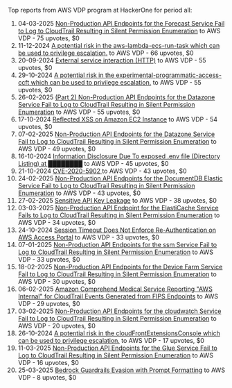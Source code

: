 Top reports from AWS VDP program at HackerOne for period all:

1. 04-03-2025 [Non-Production API Endpoints for the Forecast Service Fail to Log to CloudTrail Resulting in Silent Permission Enumeration](https://hackerone.com/reports/3022516) to AWS VDP - 75 upvotes, $0
2. 11-12-2024 [A potential risk in the aws-lambda-ecs-run-task which can be used to privilege escalation.](https://hackerone.com/reports/2894222) to AWS VDP - 66 upvotes, $0
3. 20-09-2024 [External service interaction (HTTP)](https://hackerone.com/reports/2731133) to AWS VDP - 55 upvotes, $0
4. 29-10-2024 [A potential risk in the experimental-programmatic-access-ccft which can be used to privilege escalation.](https://hackerone.com/reports/2808412) to AWS VDP - 55 upvotes, $0
5. 26-02-2025 [(Part 2) Non-Production API Endpoints for the Datazone Service Fail to Log to CloudTrail Resulting in Silent Permission Enumeration](https://hackerone.com/reports/3014785) to AWS VDP - 55 upvotes, $0
6. 17-10-2024 [Reflected XSS on Amazon EC2 Instance](https://hackerone.com/reports/2787650) to AWS VDP - 54 upvotes, $0
7. 07-02-2025 [Non-Production API Endpoints for the Datazone Service Fail to Log to CloudTrail Resulting in Silent Permission Enumeration](https://hackerone.com/reports/2981210) to AWS VDP - 49 upvotes, $0
8. 16-10-2024 [Information Disclosure Due To exposed .env file (Directory Listing) at ████████](https://hackerone.com/reports/2784712) to AWS VDP - 45 upvotes, $0
9. 21-10-2024 [CVE-2020-5902 ](https://hackerone.com/reports/2794126) to AWS VDP - 43 upvotes, $0
10. 24-02-2025 [Non-Production API Endpoints for the DocumentDB Elastic Service Fail to Log to CloudTrail Resulting in Silent Permission Enumeration](https://hackerone.com/reports/3009411) to AWS VDP - 43 upvotes, $0
11. 27-02-2025 [Sensitive API Key Leakage](https://hackerone.com/reports/3017105) to AWS VDP - 38 upvotes, $0
12. 03-03-2025 [Non-Production API Endpoint for the ElastiCache Service Fails to Log to CloudTrail Resulting in Silent Permission Enumeration](https://hackerone.com/reports/3021451) to AWS VDP - 34 upvotes, $0
13. 24-10-2024 [Session Timeout Does Not Enforce Re-Authentication on AWS Access Portal](https://hackerone.com/reports/2800511) to AWS VDP - 33 upvotes, $0
14. 07-01-2025 [Non-Production API Endpoints for the ssm Service Fail to Log to CloudTrail Resulting in Silent Permission Enumeration](https://hackerone.com/reports/2926361) to AWS VDP - 33 upvotes, $0
15. 18-02-2025 [Non-Production API Endpoints for the Device Farm Service Fail to Log to CloudTrail Resulting in Silent Permission Enumeration](https://hackerone.com/reports/2999116) to AWS VDP - 30 upvotes, $0
16. 06-02-2025 [Amazon Comprehend Medical Service Reporting "AWS Internal" for CloudTrail Events Generated from FIPS Endpoints](https://hackerone.com/reports/2979238) to AWS VDP - 29 upvotes, $0
17. 03-02-2025 [Non-Production API Endpoints for the cloudwatch Service Fail to Log to CloudTrail Resulting in Silent Permission Enumeration](https://hackerone.com/reports/2972435) to AWS VDP - 20 upvotes, $0
18. 26-10-2024 [A potential risk in the cloudFrontExtensionsConsole which can be used to privilege escalation.](https://hackerone.com/reports/2805173) to AWS VDP - 17 upvotes, $0
19. 11-03-2025 [Non-Production API Endpoints for the Glue Service Fail to Log to CloudTrail Resulting in Silent Permission Enumeration](https://hackerone.com/reports/3031512) to AWS VDP - 16 upvotes, $0
20. 25-03-2025 [Bedrock Guardrails Evasion with Prompt Formatting](https://hackerone.com/reports/3056937) to AWS VDP - 8 upvotes, $0
